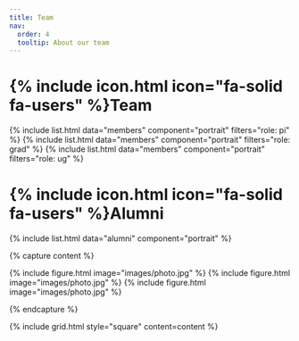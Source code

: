 ```yaml
---
title: Team
nav:
  order: 4
  tooltip: About our team
---
```


# {% include icon.html icon="fa-solid fa-users" %}Team

{% include list.html data="members" component="portrait" filters="role: pi" %}
{% include list.html data="members" component="portrait" filters="role: grad" %}
{% include list.html data="members" component="portrait" filters="role: ug" %}

# {% include icon.html icon="fa-solid fa-users" %}Alumni

{% include list.html data="alumni" component="portrait" %}

{% capture content %}

{% include figure.html image="images/photo.jpg" %}
{% include figure.html image="images/photo.jpg" %}
{% include figure.html image="images/photo.jpg" %}

{% endcapture %}

{% include grid.html style="square" content=content %}
